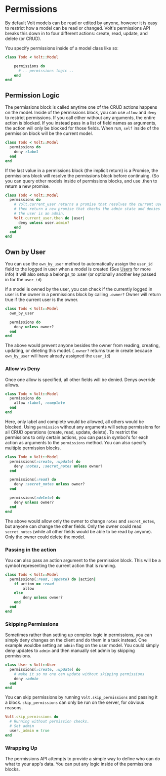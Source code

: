 # Permissions

By default Volt models can be read or edited by anyone, however it is easy to restrict how a model can be read or changed.  Volt's permissions API breaks this down in to four different actions: create, read, update, and delete (or CRUD).

You specify permissions inside of a model class like so:

```ruby
class Todo < Volt::Model

    permissions do
      # .. permissions logic ..
    end
end
```
## Permission Logic

The permissions block is called anytime one of the CRUD actions happens on the model.  Inside of the permissions block, you can use ```allow``` and ```deny``` to restrict permissions.  If you call either without any arguments, the entire action is blocked.  If you instead pass in a list of field names as arguments, the action will only be blocked for those fields.  When run, ```self``` inside of the permission block will be the current model.

```ruby
class Todo < Volt::Model
  permissions do
    deny :label
  end
end
```

If the last value in a permissions block (the implicit return) is a Promise, the permissions block will resolve the permissions block before continuing.  (So you can query other models inside of permissions blocks, and use .then to return a new promise.

```ruby
class Todo < Volt::Model
  permissions do
    # Volt.current_user returns a promise that resolves the current user, we
    # then return a new promise that checks the admin state and denies unless
    # the user is an admin.
    Volt.current_user.then do |user|
      deny unless user.admin?
    end
  end
end

```

## Own by User

You can use the ```own_by_user``` method to automatically assign the ```user_id``` field to the logged in user when a model is created (See [Users](http://docs.voltframework.com/en/docs/users.html) for more info)  It will also setup a belongs_to :user (or optionally another key passed in for the ```user_id```)

If a model is owned by the user, you can check if the currently logged in user is the owner in a permissions block by calling ```.owner?```  Owner will return true if the current user is the owner.

```ruby
class Todo < Volt::Model
  own_by_user

  permissions do
    deny unless owner?
  end
end
```

The above would prevent anyone besides the owner from reading, creating, updating, or deleting this model.  (```.owner?``` returns true in create because ```own_by_user``` will have already assigned the ```user_id```)

### Allow vs Deny

Once one allow is specified, all other fields will be denied.  Denys override allows.

```ruby
class Todo < Volt::Model
  permissions do
    allow :label, :complete
  end
end
```

Here, only label and complete would be allowed, all others would be blocked.  Using ```permission``` without any arguments will setup permissions for all CRUD operations (create, read, update, delete).  To restrict the permissions to only certain actions, you can pass in symbol's for each action as arguments to the ```permissions``` method.  You can also specify multiple permission blocks.

```ruby
class Todo < Volt::Model
  permissions(:create, :update) do
    deny :notes, :secret_notes unless owner?
  end

  permissions(:read) do
    deny :secret_notes unless owner?
  end

  permissions(:delete) do
    deny unless owner?
  end
end
```

The above would allow only the owner to change ```notes``` and ```secret_notes```, but anyone can change the other fields.  Only the owner could read ```secret_notes``` (while all other fields would be able to be read by anyone).  Only the owner could delete the model.

### Passing in the action

You can also pass an action argument to the permission block.  This will be a symbol representing the current action that is running.

```ruby
class Todo < Volt::Model
  permissions(:read, :update) do |action|
    if action == :read
        allow
    else
        deny unless owner?
    end
  end
end
```

### Skipping Permissions

Sometimes rather than setting up complex logic in permissions, you can simply deny changes on the client and do them in a task instead.  One example wouldbe setting an ```admin``` flag on the user model.  You could simply deny updates to ```admin``` and then manually set admin by skipping permissions.

```ruby
class User < Volt::User
  permissions(:create, :update) do
    # make it so no one can update without skipping permissions
    deny :admin
  end
end
```

You can skip permissions by running ```Volt.skip_permissions``` and passing it a block.  ```skip_permissions``` can only be run on the server, for obvious reasons.

```ruby
Volt.skip_permissions do
  # Running without permission checks.
  # Set admin
  user._admin = true
end
```
### Wrapping Up

The permissions API attempts to provide a simple way to define who can do what to your app's data.  You can put any logic inside of the permissions blocks.

